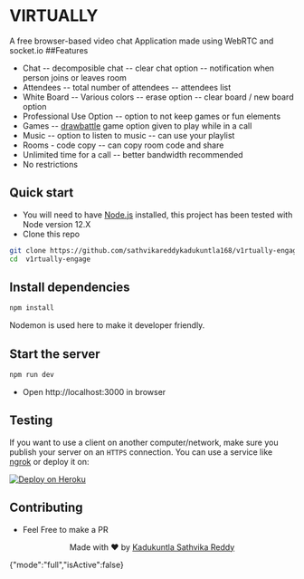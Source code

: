 # VIRTUALLY

A free browser-based video chat Application made using WebRTC and socket.io
##Features
- Chat
--  decomposible chat
--  clear chat option
 --  notification when person joins or leaves room
- Attendees
	-- total number of attendees
	-- attendees list
- White Board
	-- Various colors
	-- erase option
	-- clear board / new board option
- Professional Use Option
	-- option to not keep games or fun elements
- Games
	-- [drawbattle](https://drawbattle.io/) game option given to play while in a call
- Music
 -- option to listen to music 
 -- can use your playlist
- Rooms - code copy
	-- can copy room code and share 
- Unlimited time for a call
	-- better bandwidth recommended
- No restrictions 

## Quick start

- You will need to have [Node.js](https://nodejs.org/en/blog/release/v12.22.1/) installed, this project has been tested with Node version 12.X
- Clone this repo

```bash
git clone https://github.com/sathvikareddykadukuntla168/v1rtually-engage.git
cd  v1rtually-engage
```
## Install dependencies

```js
npm install
```
Nodemon is used here to make it developer friendly.
## Start the server

```js
npm run dev
```

- Open http://localhost:3000 in browser


## Testing
If you want to use a client on another computer/network, make sure you publish your server on an `HTTPS` connection.
You can use a service like [ngrok](https://ngrok.com/) or deploy it on:

[![Deploy on Heroku](https://www.herokucdn.com/deploy/button.svg)](https://www.heroku.com/)


## Contributing
 - Feel Free to make a PR

<p align="center"> Made with ❤️ by <a href="https://www.linkedin.com/in/kadukuntla-sathvika-reddy-1662b81a2/">Kadukuntla Sathvika Reddy</a></p>
{"mode":"full","isActive":false}